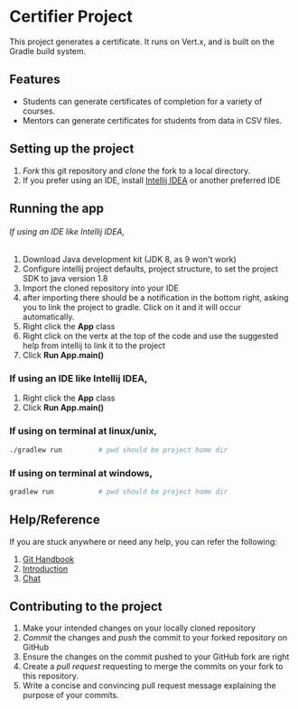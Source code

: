 # Certifier Project

This project generates a certificate. It runs on Vert.x, and is built on the Gradle build system.


## Features
* Students can generate certificates of completion for a variety of courses.
* Mentors can generate certificates for students from data in CSV files.


## Setting up the project

1. *Fork* this git repository and *clone* the fork to a local directory.
2. If you prefer using an IDE, install [Intellij IDEA](https://www.jetbrains.com/idea) or another preferred IDE

## Running the app


###### If using an IDE like Intellij IDEA,
1. Download Java development kit (JDK 8, as 9 won't work)
2. Configure intellij project defaults, project structure, to set the project SDK to java version 1.8
3. Import the cloned repository into your IDE
4. after importing there should be a notification in the bottom right, asking you to link the project to gradle. Click on it and it will occur automatically.
5. Right click the **App** class
6. Right click on the vertx at the top of the code and use the suggested help from intellij to link it to the project
7. Click **Run App.main()**

### If using an IDE like Intellij IDEA,

1. Right click the **App** class
2. Click **Run App.main()**


### If using on terminal at linux/unix,
```sh
./gradlew run         # pwd should be project home dir
```
### If using on terminal at windows,
```sh
gradlew run           # pwd should be project home dir
```

## Help/Reference

If you are stuck anywhere or need any help, you can refer the following:

1. [Git Handbook](https://guides.github.com/introduction/git-handbook)
2. [Introduction](https://guides.github.com/introduction/flow)
3. [Chat](https://gitter.im/jboss-outreach/gci)

## Contributing to the project

1. Make your intended changes on your locally cloned repository
2. *Commit* the changes and *push* the commit to your forked repository on GitHub
3. Ensure the changes on the commit pushed to your GitHub fork are right
4. Create a *pull request* requesting to merge the commits on your fork to this repository.
5. Write a concise and convincing pull request message explaining the purpose of your commits.
